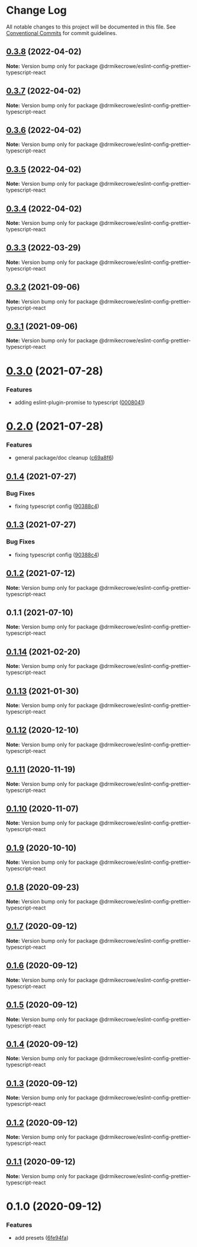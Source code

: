 # Change Log

All notable changes to this project will be documented in this file.
See [Conventional Commits](https://conventionalcommits.org) for commit guidelines.

## [0.3.8](https://github.com/drmikecrowe/configs/compare/@drmikecrowe/eslint-config-prettier-typescript-react@0.3.7...@drmikecrowe/eslint-config-prettier-typescript-react@0.3.8) (2022-04-02)

**Note:** Version bump only for package @drmikecrowe/eslint-config-prettier-typescript-react





## [0.3.7](https://github.com/drmikecrowe/configs/compare/@drmikecrowe/eslint-config-prettier-typescript-react@0.3.6...@drmikecrowe/eslint-config-prettier-typescript-react@0.3.7) (2022-04-02)

**Note:** Version bump only for package @drmikecrowe/eslint-config-prettier-typescript-react





## [0.3.6](https://github.com/drmikecrowe/configs/compare/@drmikecrowe/eslint-config-prettier-typescript-react@0.3.5...@drmikecrowe/eslint-config-prettier-typescript-react@0.3.6) (2022-04-02)

**Note:** Version bump only for package @drmikecrowe/eslint-config-prettier-typescript-react





## [0.3.5](https://github.com/drmikecrowe/configs/compare/@drmikecrowe/eslint-config-prettier-typescript-react@0.3.4...@drmikecrowe/eslint-config-prettier-typescript-react@0.3.5) (2022-04-02)

**Note:** Version bump only for package @drmikecrowe/eslint-config-prettier-typescript-react





## [0.3.4](https://github.com/drmikecrowe/configs/compare/@drmikecrowe/eslint-config-prettier-typescript-react@0.3.3...@drmikecrowe/eslint-config-prettier-typescript-react@0.3.4) (2022-04-02)

**Note:** Version bump only for package @drmikecrowe/eslint-config-prettier-typescript-react





## [0.3.3](https://github.com/drmikecrowe/configs/compare/@drmikecrowe/eslint-config-prettier-typescript-react@0.3.2...@drmikecrowe/eslint-config-prettier-typescript-react@0.3.3) (2022-03-29)

**Note:** Version bump only for package @drmikecrowe/eslint-config-prettier-typescript-react





## [0.3.2](https://github.com/drmikecrowe/configs/compare/@drmikecrowe/eslint-config-prettier-typescript-react@0.3.1...@drmikecrowe/eslint-config-prettier-typescript-react@0.3.2) (2021-09-06)

**Note:** Version bump only for package @drmikecrowe/eslint-config-prettier-typescript-react





## [0.3.1](https://github.com/drmikecrowe/configs/compare/@drmikecrowe/eslint-config-prettier-typescript-react@0.3.0...@drmikecrowe/eslint-config-prettier-typescript-react@0.3.1) (2021-09-06)

**Note:** Version bump only for package @drmikecrowe/eslint-config-prettier-typescript-react





# [0.3.0](https://github.com/drmikecrowe/configs/compare/@drmikecrowe/eslint-config-prettier-typescript-react@0.2.0...@drmikecrowe/eslint-config-prettier-typescript-react@0.3.0) (2021-07-28)


### Features

* adding eslint-plugin-promise to typescript ([0008041](https://github.com/drmikecrowe/configs/commit/000804187fc90abc0789626758f4bfedf8e199d8))





# [0.2.0](https://github.com/drmikecrowe/configs/compare/@drmikecrowe/eslint-config-prettier-typescript-react@0.1.4...@drmikecrowe/eslint-config-prettier-typescript-react@0.2.0) (2021-07-28)


### Features

* general package/doc cleanup ([c69a8f6](https://github.com/drmikecrowe/configs/commit/c69a8f60a03531f44d7996955d48d522d9637427))





## [0.1.4](https://github.com/drmikecrowe/configs/compare/@drmikecrowe/eslint-config-prettier-typescript-react@0.1.2...@drmikecrowe/eslint-config-prettier-typescript-react@0.1.4) (2021-07-27)

### Bug Fixes

- fixing typescript config ([90388c4](https://github.com/drmikecrowe/configs/commit/90388c4a744ba11070f668e752123d549994c4fb))

## [0.1.3](https://github.com/drmikecrowe/configs/compare/@drmikecrowe/eslint-config-prettier-typescript-react@0.1.2...@drmikecrowe/eslint-config-prettier-typescript-react@0.1.3) (2021-07-27)

### Bug Fixes

- fixing typescript config ([90388c4](https://github.com/drmikecrowe/configs/commit/90388c4a744ba11070f668e752123d549994c4fb))

## [0.1.2](https://github.com/drmikecrowe/configs/compare/@drmikecrowe/eslint-config-prettier-typescript-react@0.1.1...@drmikecrowe/eslint-config-prettier-typescript-react@0.1.2) (2021-07-12)

**Note:** Version bump only for package @drmikecrowe/eslint-config-prettier-typescript-react

## 0.1.1 (2021-07-10)

**Note:** Version bump only for package @drmikecrowe/eslint-config-prettier-typescript-react

## [0.1.14](https://github.com/drmikecrowe/configs/compare/@drmikecrowe/eslint-config-prettier-typescript-react@0.1.13...@drmikecrowe/eslint-config-prettier-typescript-react@0.1.14) (2021-02-20)

**Note:** Version bump only for package @drmikecrowe/eslint-config-prettier-typescript-react

## [0.1.13](https://github.com/drmikecrowe/configs/compare/@drmikecrowe/eslint-config-prettier-typescript-react@0.1.12...@drmikecrowe/eslint-config-prettier-typescript-react@0.1.13) (2021-01-30)

**Note:** Version bump only for package @drmikecrowe/eslint-config-prettier-typescript-react

## [0.1.12](https://github.com/drmikecrowe/configs/compare/@drmikecrowe/eslint-config-prettier-typescript-react@0.1.11...@drmikecrowe/eslint-config-prettier-typescript-react@0.1.12) (2020-12-10)

**Note:** Version bump only for package @drmikecrowe/eslint-config-prettier-typescript-react

## [0.1.11](https://github.com/drmikecrowe/configs/compare/@drmikecrowe/eslint-config-prettier-typescript-react@0.1.10...@drmikecrowe/eslint-config-prettier-typescript-react@0.1.11) (2020-11-19)

**Note:** Version bump only for package @drmikecrowe/eslint-config-prettier-typescript-react

## [0.1.10](https://github.com/drmikecrowe/configs/compare/@drmikecrowe/eslint-config-prettier-typescript-react@0.1.9...@drmikecrowe/eslint-config-prettier-typescript-react@0.1.10) (2020-11-07)

**Note:** Version bump only for package @drmikecrowe/eslint-config-prettier-typescript-react

## [0.1.9](https://github.com/drmikecrowe/configs/compare/@drmikecrowe/eslint-config-prettier-typescript-react@0.1.8...@drmikecrowe/eslint-config-prettier-typescript-react@0.1.9) (2020-10-10)

**Note:** Version bump only for package @drmikecrowe/eslint-config-prettier-typescript-react

## [0.1.8](https://github.com/drmikecrowe/configs/compare/@drmikecrowe/eslint-config-prettier-typescript-react@0.1.7...@drmikecrowe/eslint-config-prettier-typescript-react@0.1.8) (2020-09-23)

**Note:** Version bump only for package @drmikecrowe/eslint-config-prettier-typescript-react

## [0.1.7](https://github.com/drmikecrowe/configs/compare/@drmikecrowe/eslint-config-prettier-typescript-react@0.1.6...@drmikecrowe/eslint-config-prettier-typescript-react@0.1.7) (2020-09-12)

**Note:** Version bump only for package @drmikecrowe/eslint-config-prettier-typescript-react

## [0.1.6](https://github.com/drmikecrowe/configs/compare/@drmikecrowe/eslint-config-prettier-typescript-react@0.1.5...@drmikecrowe/eslint-config-prettier-typescript-react@0.1.6) (2020-09-12)

**Note:** Version bump only for package @drmikecrowe/eslint-config-prettier-typescript-react

## [0.1.5](https://github.com/drmikecrowe/configs/compare/@drmikecrowe/eslint-config-prettier-typescript-react@0.1.4...@drmikecrowe/eslint-config-prettier-typescript-react@0.1.5) (2020-09-12)

**Note:** Version bump only for package @drmikecrowe/eslint-config-prettier-typescript-react

## [0.1.4](https://github.com/drmikecrowe/configs/compare/@drmikecrowe/eslint-config-prettier-typescript-react@0.1.3...@drmikecrowe/eslint-config-prettier-typescript-react@0.1.4) (2020-09-12)

**Note:** Version bump only for package @drmikecrowe/eslint-config-prettier-typescript-react

## [0.1.3](https://github.com/drmikecrowe/configs/compare/@drmikecrowe/eslint-config-prettier-typescript-react@0.1.2...@drmikecrowe/eslint-config-prettier-typescript-react@0.1.3) (2020-09-12)

**Note:** Version bump only for package @drmikecrowe/eslint-config-prettier-typescript-react

## [0.1.2](https://github.com/drmikecrowe/configs/compare/@drmikecrowe/eslint-config-prettier-typescript-react@0.1.1...@drmikecrowe/eslint-config-prettier-typescript-react@0.1.2) (2020-09-12)

**Note:** Version bump only for package @drmikecrowe/eslint-config-prettier-typescript-react

## [0.1.1](https://github.com/drmikecrowe/configs/compare/@drmikecrowe/eslint-config-prettier-typescript-react@0.1.0...@drmikecrowe/eslint-config-prettier-typescript-react@0.1.1) (2020-09-12)

**Note:** Version bump only for package @drmikecrowe/eslint-config-prettier-typescript-react

# 0.1.0 (2020-09-12)

### Features

- add presets ([6fe94fa](https://github.com/drmikecrowe/configs/commit/6fe94fae4ed9d80b18833c9e5a3f51f710ebda43))
